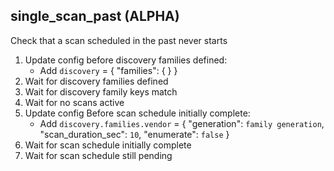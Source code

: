 
## single_scan_past (ALPHA)

Check that a scan scheduled in the past never starts

1. Update config before discovery families defined:
    * Add `discovery` = { "families": {  } }
1. Wait for discovery families defined
1. Wait for discovery family keys match
1. Wait for no scans active
1. Update config Before scan schedule initially complete:
    * Add `discovery.families.vendor` = { "generation": `family generation`, "scan_duration_sec": `10`, "enumerate": `false` }
1. Wait for scan schedule initially complete
1. Wait for scan schedule still pending
